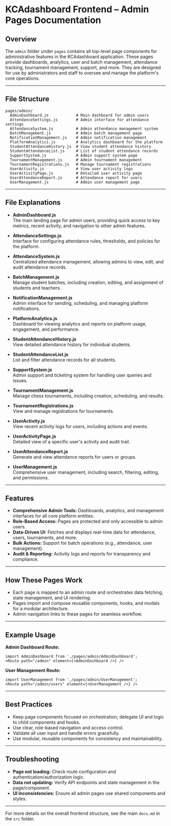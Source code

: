 
# KCAdashboard Frontend – Admin Pages Documentation

## Overview

The `admin` folder under `pages` contains all top-level page components for administrative features in the KCAdashboard application. These pages provide dashboards, analytics, user and batch management, attendance tracking, tournament management, support, and more. They are designed for use by administrators and staff to oversee and manage the platform's core operations.

---

## File Structure

```
pages/admin/
  AdminDashboard.js            # Main dashboard for admin users
  AttendanceSettings.js        # Admin interface for attendance settings
  AttendanceSystem.js          # Admin attendance management system
  BatchManagement.js           # Admin batch management page
  NotificationManagement.js    # Admin notification management
  PlatformAnalytics.js         # Analytics dashboard for the platform
  StudentAttendanceHistory.js  # View student attendance history
  StudentAttendanceList.js     # List of student attendance records
  SupportSystem.js             # Admin support system page
  TournamentManagement.js      # Admin tournament management
  TournamentRegistrations.js   # Manage tournament registrations
  UserActivity.js              # View user activity logs
  UserActivityPage.js          # Detailed user activity page
  UserAttendanceReport.js      # Attendance report for users
  UserManagement.js            # Admin user management page
```

---

## File Explanations

- **AdminDashboard.js**  
  The main landing page for admin users, providing quick access to key metrics, recent activity, and navigation to other admin features.

- **AttendanceSettings.js**  
  Interface for configuring attendance rules, thresholds, and policies for the platform.

- **AttendanceSystem.js**  
  Centralized attendance management, allowing admins to view, edit, and audit attendance records.

- **BatchManagement.js**  
  Manage student batches, including creation, editing, and assignment of students and teachers.

- **NotificationManagement.js**  
  Admin interface for sending, scheduling, and managing platform notifications.

- **PlatformAnalytics.js**  
  Dashboard for viewing analytics and reports on platform usage, engagement, and performance.

- **StudentAttendanceHistory.js**  
  View detailed attendance history for individual students.

- **StudentAttendanceList.js**  
  List and filter attendance records for all students.

- **SupportSystem.js**  
  Admin support and ticketing system for handling user queries and issues.

- **TournamentManagement.js**  
  Manage chess tournaments, including creation, scheduling, and results.

- **TournamentRegistrations.js**  
  View and manage registrations for tournaments.

- **UserActivity.js**  
  View recent activity logs for users, including actions and events.

- **UserActivityPage.js**  
  Detailed view of a specific user's activity and audit trail.

- **UserAttendanceReport.js**  
  Generate and view attendance reports for users or groups.

- **UserManagement.js**  
  Comprehensive user management, including search, filtering, editing, and permissions.

---

## Features

- **Comprehensive Admin Tools:** Dashboards, analytics, and management interfaces for all core platform entities.
- **Role-Based Access:** Pages are protected and only accessible to admin users.
- **Data-Driven UI:** Fetches and displays real-time data for attendance, users, tournaments, and more.
- **Bulk Actions:** Support for batch operations (e.g., attendance, user management).
- **Audit & Reporting:** Activity logs and reports for transparency and compliance.

---

## How These Pages Work

- Each page is mapped to an admin route and orchestrates data fetching, state management, and UI rendering.
- Pages import and compose reusable components, hooks, and modals for a modular architecture.
- Admin navigation links to these pages for seamless workflow.

---

## Example Usage

**Admin Dashboard Route:**
```
import AdminDashboard from './pages/admin/AdminDashboard';
<Route path="/admin" element={<AdminDashboard />} />
```

**User Management Route:**
```
import UserManagement from './pages/admin/UserManagement';
<Route path="/admin/users" element={<UserManagement />} />
```

---

## Best Practices

- Keep page components focused on orchestration; delegate UI and logic to child components and hooks.
- Use clear, role-based navigation and access control.
- Validate all user input and handle errors gracefully.
- Use modular, reusable components for consistency and maintainability.

---

## Troubleshooting

- **Page not loading:** Check route configuration and authentication/authorization logic.
- **Data not updating:** Verify API endpoints and state management in the page/component.
- **UI inconsistencies:** Ensure all admin pages use shared components and styles.

---

For more details on the overall frontend structure, see the main `docs.md` in the `src` folder.
